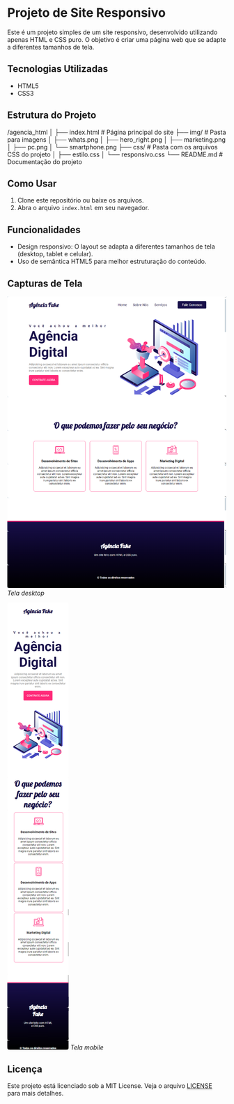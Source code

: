 # Projeto de Site Responsivo

Este é um projeto simples de um site responsivo, desenvolvido utilizando apenas HTML e CSS puro. O objetivo é criar uma página web que se adapte a diferentes tamanhos de tela.

## Tecnologias Utilizadas

- HTML5
- CSS3

## Estrutura do Projeto

/agencia_html
│
├── index.html          # Página principal do site
├── img/                # Pasta para imagens
│   ├── whats.png
│   ├── hero_right.png
│   ├── marketing.png
│   ├── pc.png
│   └── smartphone.png
├── css/                # Pasta com os arquivos CSS do projeto
│   ├── estilo.css
│   └── responsivo.css
└── README.md           # Documentação do projeto


## Como Usar

1. Clone este repositório ou baixe os arquivos.
2. Abra o arquivo `index.html` em seu navegador.

## Funcionalidades

- Design responsivo: O layout se adapta a diferentes tamanhos de tela (desktop, tablet e celular).
- Uso de semântica HTML5 para melhor estruturação do conteúdo.

## Capturas de Tela

![Captura de Tela 1](prints/desktop.png)
*Tela desktop*

![Captura de Tela 2](prints/mobile.png)
*Tela mobile*

## Licença

Este projeto está licenciado sob a MIT License. Veja o arquivo [LICENSE](LICENSE) para mais detalhes.
